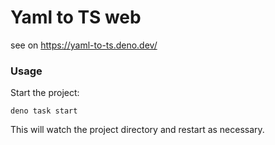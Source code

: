 # Yaml to TS web

see on <https://yaml-to-ts.deno.dev/>

### Usage

Start the project:

```
deno task start
```

This will watch the project directory and restart as necessary.
